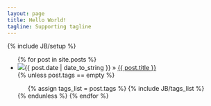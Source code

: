 ```yaml
---
layout: page
title: Hello World!
tagline: Supporting tagline
---
```

{% include JB/setup %}



<ul class="posts">
{% for post in site.posts %}
<li><img src="https://secure.gravatar.com/avatar/3b00ffdc531cc40c9f6dad3ab104b208?s=32&d=https://a248.e.akamai.net/assets.github.com%2Fimages%2Fgravatars%2Fgravatar-user-32.png" class="img-rounded"><span>{{ post.date | date_to_string }}</span> &raquo; <a href="{{ BASE_PATH }}{{ post.url }}">{{ post.title }}</a></li>
{% unless post.tags == empty %}    
<div class="tab">
<ul class="clearfix">
{% assign tags_list = post.tags %}
{% include JB/tags_list %}
</ul>
</div>	
{% endunless %}  
{% endfor %}
</ul>



